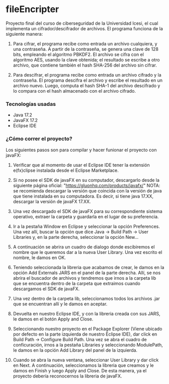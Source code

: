 # fileEncripter
Proyecto final del curso de ciberseguridad de la Universidad Icesi, el cual implementa un cifrador/descifrador de archivos. El programa funciona de la
siguiente manera:

1. Para cifrar, el programa recibe como entrada un archivo cualquiera, y una contraseña. A partir de la contraseña, se genera una clave de 128 bits, 
empleando el algoritmo PBKDF2. El archivo se cifra con el algoritmo AES, usando la clave obtenida; el resultado se escribe a otro archivo, que contiene 
también el hash SHA-256 del archivo sin cifrar.

2. Para descifrar, el programa recibe como entrada un archivo cifrado y la contraseña. El programa descifra el archivo y escribe el resultado en un 
archivo nuevo. Luego, computa el hash SHA-1 del archivo descifrado y lo compara con el hash almacenado con el archivo cifrado.


### Tecnologías usadas
- Java 17.2
- JavaFX 17.2
- Eclipse IDE


### ¿Cómo correr el proyecto?
Los siguientes pasos son para compilar y hacer funionar el proyecto con javaFX:

1. Verificar que al momento de usar el Eclipse IDE tener la extensión e(fx)clipse instalada desde el Eclipse Marketplace.

2. Si no posee el SDK de javaFX en su computador, descargarlo desde la siguiente página oficial: "https://gluonhq.com/products/javafx/" NOTA: se recomienda
descargar la versión que coincida con la versión de java que tiene instalada en su computadora. Es decir, si tiene java 17.XX, descargar la versión de 
javaFX 17.XX.

3. Una vez descargado el SDK de javaFX para su correspondiente sistema operativo, extraer la carpeta y guardarla en el lugar de su preferencia.

4. Ir a la pestaña Window en Eclipse y seleccionar la opción Preferences. Una vez allí, buscar la opción que dice Java -> Build Path -> User Libraries y, en la parte derecha, seleccionar la opción New...

5. A continuación se abrira un cuadro de dialogo donde escibiremos el nombre que le queremos dar a la nueva User Library. Una vez escrito el nombre, le damos en OK.

6. Teniendo seleccionada la libreria que acabamos de crear, le damos en la opción Add Externals JARS en el panel de la parte derecha. Allí, se nos abrira
el buscador de archivos y tendremos que irnos a la carpeta lib que se encuentra dentro de la carpeta que extraimos cuando descargamos el SDK de javaFX.

7. Una vez dentro de la carpeta lib, seleccionamos todos los archivos .jar que se encuentran allí y le damos en aceptar.

8. Devuelta en nuestro Eclipse IDE, y con la libreria creada con sus JARS, le damos en el botón Apply and Close.

9. Seleccionando nuestro proyecto en el Package Explorer (Viene ubicado por defecto en la parte izquierda de nuestro Eclipse IDE), 
dar click en Build Path -> Configure Build Path. Una vez se abra el cuadro de conficuración, irnos a la pestaña Libraries y seleccionando ModulePath, le damos en la opción Add Library del panel de la izquierda.

10. Cuando se abra la nueva ventana, seleccionar User Library y dar click en Next. A continuación, seleccionamos la libreria que creamos y le damos en Finish y luego Apply and Close. De esta manera, ya el proyecto debería reconocernos la libreria de javaFX.
